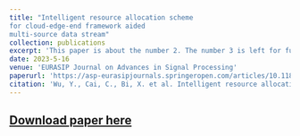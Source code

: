 ```yaml
---
title: "Intelligent resource allocation scheme 
for cloud-edge-end framework aided 
multi-source data stream"
collection: publications
excerpt: 'This paper is about the number 2. The number 3 is left for future work.'
date: 2023-5-16
venue: 'EURASIP Journal on Advances in Signal Processing'
paperurl: 'https://asp-eurasipjournals.springeropen.com/articles/10.1186/s13634-023-01018-x'
citation: 'Wu, Y., Cai, C., Bi, X. et al. Intelligent resource allocation scheme for cloud-edge-end framework aided multi-source data stream. EURASIP J. Adv. Signal Process. 2023, 56 (2023). https://doi.org/10.1186/s13634-023-01018-x'
---
```

[Download paper here](http://academicpages.github.io/files/IntelligentResourceAllocationScheme.pdf)
---
